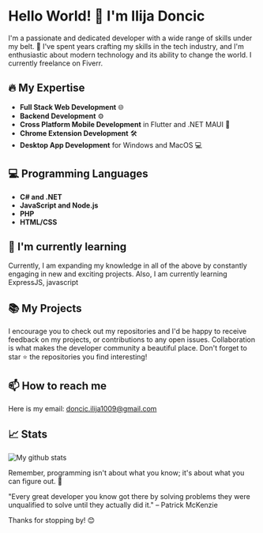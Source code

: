 # Hello World! 👋 I'm Ilija Doncic

I'm a passionate and dedicated developer with a wide range of skills under my belt. 🚀 I've spent years crafting my skills in the tech industry, and I'm enthusiastic about modern technology and its ability to change the world. I currently freelance on Fiverr.

## 🔥 My Expertise 

- **Full Stack Web Development** 🌐
- **Backend Development** ⚙️
- **Cross Platform Mobile Development** in Flutter and .NET MAUI 📱
- **Chrome Extension Development** 🛠️
- **Desktop App Development** for Windows and MacOS 💻

## 💻 Programming Languages 

- **C# and .NET**
- **JavaScript and Node.js**
- **PHP**
- **HTML/CSS**

## 🌱 I'm currently learning 

Currently, I am expanding my knowledge in all of the above by constantly engaging in new and exciting projects. Also, I am currently learning ExpressJS, javascript 

## 📚 My Projects 

I encourage you to check out my repositories and I'd be happy to receive feedback on my projects, or contributions to any open issues. Collaboration is what makes the developer community a beautiful place. Don't forget to star ⭐ the repositories you find interesting!

## 📫 How to reach me 

Here is my email: doncic.ilija1009@gmail.com

## 📈 Stats

![My github stats](https://github-readme-stats.vercel.app/api?username=Ika1009)

Remember, programming isn't about what you know; it's about what you can figure out. 🚀

"Every great developer you know got there by solving problems they were unqualified to solve until they actually did it." – Patrick McKenzie

Thanks for stopping by! 😊
